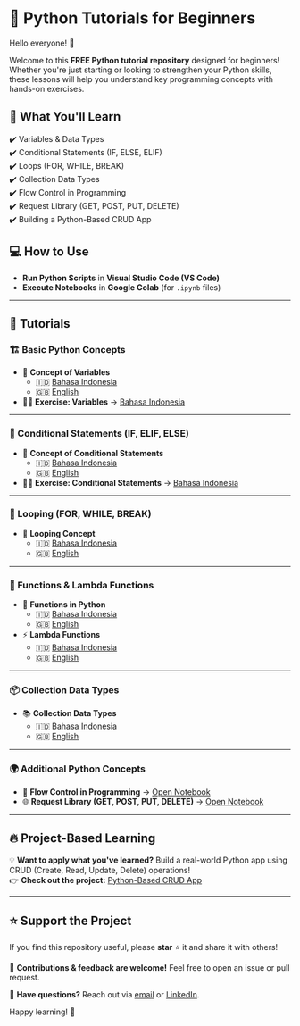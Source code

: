 # 🚀 Python Tutorials for Beginners  

Hello everyone! 👋  

Welcome to this **FREE Python tutorial repository** designed for beginners! Whether you're just starting or looking to strengthen your Python skills, these lessons will help you understand key programming concepts with hands-on exercises.  

## 📌 What You'll Learn  
✔️ Variables & Data Types  
✔️ Conditional Statements (IF, ELSE, ELIF)  
✔️ Loops (FOR, WHILE, BREAK)  
✔️ Collection Data Types  
✔️ Flow Control in Programming  
✔️ Request Library (GET, POST, PUT, DELETE)  
✔️ Building a Python-Based CRUD App  

## 💻 How to Use  
- **Run Python Scripts** in **Visual Studio Code (VS Code)**  
- **Execute Notebooks** in **Google Colab** (for `.ipynb` files)  

---

## 📂 Tutorials  

### 🏗️ Basic Python Concepts  
- 📜 **Concept of Variables**  
  - 🇮🇩 [Bahasa Indonesia](https://github.com/harishmuh/Python-simple-tutorials/blob/main/variable_bahasa.py)  
  - 🇬🇧 [English](https://github.com/harishmuh/Python-simple-tutorials/blob/main/variable_engsub.py)  
- 🏋️‍♂️ **Exercise: Variables** → [Bahasa Indonesia](https://github.com/harishmuh/Python-simple-tutorials/blob/main/variable_practice_bahasa.ipynb)  

---

### 🔀 Conditional Statements (IF, ELIF, ELSE)  
- 📜 **Concept of Conditional Statements**  
  - 🇮🇩 [Bahasa Indonesia](https://github.com/harishmuh/Python-simple-tutorials/blob/main/Conditional%20statements_bahasa.py)  
  - 🇬🇧 [English](https://github.com/harishmuh/Python-simple-tutorials/blob/main/Conditional%20statement_engsub.py)  
- 🏋️‍♂️ **Exercise: Conditional Statements** → [Bahasa Indonesia](https://github.com/harishmuh/Python-simple-tutorials/blob/main/Conditional_statement_practice_bahasa.ipynb)  

---

### 🔄 Looping (FOR, WHILE, BREAK)  
- 🔄 **Looping Concept**  
  - 🇮🇩 [Bahasa Indonesia](https://github.com/harishmuh/Python-simple-tutorials/blob/main/looping_bahasa.py)  
  - 🇬🇧 [English](https://github.com/harishmuh/Python-simple-tutorials/blob/main/looping_engsub.py)  

---

### 🔣 Functions & Lambda Functions  
- 🔧 **Functions in Python**  
  - 🇮🇩 [Bahasa Indonesia](https://github.com/harishmuh/Python-simple-tutorials/blob/main/function_bahasa.py)  
  - 🇬🇧 [English](https://github.com/harishmuh/Python-simple-tutorials/blob/main/function_engsub.py)  
- ⚡ **Lambda Functions**  
  - 🇮🇩 [Bahasa Indonesia](https://github.com/harishmuh/Python-simple-tutorials/blob/main/lambda%20function_bahasa.py)  
  - 🇬🇧 [English](https://github.com/harishmuh/Python-simple-tutorials/blob/main/lambda%20function_engsub.py)  

---

### 📦 Collection Data Types  
- 📚 **Collection Data Types**  
  - 🇮🇩 [Bahasa Indonesia](https://github.com/harishmuh/Python-simple-tutorials/blob/main/collection%20data%20type_bahasa.py)  
  - 🇬🇧 [English](https://github.com/harishmuh/Python-simple-tutorials/blob/main/collection%20data%20types_engsub.py)  

---

### 🌍 Additional Python Concepts  
- 🔄 **Flow Control in Programming** → [Open Notebook](https://github.com/harishmuh/Python-simple-tutorials/blob/main/Flow_control_code_implementation.ipynb)  
- 🌐 **Request Library (GET, POST, PUT, DELETE)** → [Open Notebook](https://github.com/harishmuh/Python-simple-tutorials/blob/main/Request_library.ipynb)  

---

## 🔥 Project-Based Learning  
💡 **Want to apply what you've learned?** Build a real-world Python app using CRUD (Create, Read, Update, Delete) operations!  
👉 **Check out the project:** [Python-Based CRUD App](https://github.com/harishmuh/e-feedmart)  

---

## ⭐ Support the Project  
If you find this repository useful, please **star** ⭐ it and share it with others!  

📢 **Contributions & feedback are welcome!** Feel free to open an issue or pull request.  

📩 **Have questions?** Reach out via [email](mailto:harishmuh@gmail.com) or [LinkedIn](https://www.linkedin.com/in/harishmuh).  

Happy learning! 🚀  
